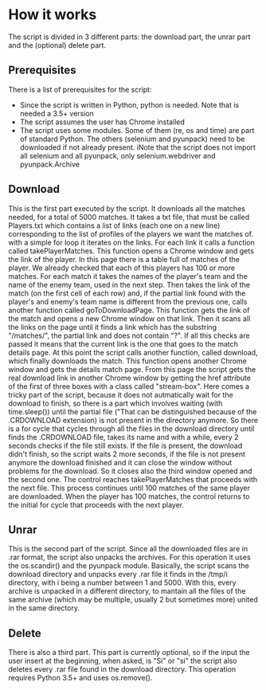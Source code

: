 # How it works
The script is divided in 3 different parts: the download part, the unrar part and the (optional) delete part.

## Prerequisites
There is a list of prerequisites for the script:
- Since the script is written in Python, python is needed. Note that is needed a 3.5+ version
- The script assumes the user has Chrome installed
- The script uses some modules. Some of them (re, os and time) are part of standard Python. The others (selenium and pyunpack) need to be downloaded if not already present. iNote that the script does not import all selenium and all pyunpack, only selenium.webdriver and pyunpack.Archive
  
## Download
This is the first part executed by the script. It downloads all the matches needed, for a total of 5000 matches. It takes a txt file, that must be called Players.txt which contains a list of links (each one on a new line) corresponding to the list of profiles of the players we want the matches of. with a simple for loop it iterates on the links. For each link it calls a function called takePlayerMatches. This function opens a Chrome window and gets the link of the player. In this page there is a table full of matches of the player. We already checked that each of this players has 100 or more matches. For each match it takes the names of the player's team and the name of the enemy team, used in the next step. Then takes the link of the match (on the first cell of each row) and, if the partial link found with the player's and enemy's team name is different from the previous one, calls another function called goToDownloadPage. This function gets the link of the match and opens a new Chrome window on that link. Then it scans all the links on the page until it finds a link which has the substring "/matches/", the partial link and does not contain "?". If all this checks are passed it means that the current link is the one that goes to the match details page. At this point the script calls another function, called download, which finally downloads the match. This function opens another Chrome window and gets the details match page. From this page the script gets the real download link in another Chrome window by getting the href attribute of the first of three boxes with a class called "stream-box". Here comes a tricky part of the script, because it does not autmatically wait for the download to finish, so there is a part which involves waiting (with time.sleep()) until the partial file ("That can be distinguished because of the .CRDOWNLOAD extension) is not present in the directory anymore. So there is a for cycle that cycles through all the files in the download directory until finds the .CRDOWNLOAD file, takes its name and with a while, every 2 seconds checks if the file still exists. If the file is present, the download didn't finish, so the script waits 2 more seconds, if the file is not present anymore the download finished and it can close the window without problems for the download. So it closes also the third window opened and the second one. The control reaches takePlayerMatches that proceeds with the next file. This process continues until 100 matches of the same player are downloaded. When the player has 100 matches, the control returns to the initial for cycle that proceeds with the next player.

## Unrar
This is the second part of the script. Since all the downloaded files are in .rar format, the script also unpacks the archives. For this operation it uses the os.scandir() and the pyunpack module. Basically, the script scans the download directory and unpacks every .rar file it finds in the /tmp/i directory, with i being a number between 1 and 5000. With this, every archive is unpacked in a different directory, to mantain all the files of the same archive (which may be multiple, usually 2 but sometimes more) united in the same directory.

## Delete
There is also a third part. This part is currently optional, so if the input the user insert at the beginning, when asked, is "Si" or "si" the script also deletes every .rar file found in the download directory. This operation requires Python 3.5+ and uses os.remove().
